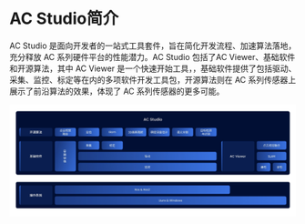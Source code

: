 # AC Studio简介
AC Studio 是面向开发者的一站式工具套件，旨在简化开发流程、加速算法落地，充分释放 AC 系列硬件平台的性能潜力。AC Studio 包括了AC Viewer、基础软件和开源算法，其中 AC Viewer 是一个快速开始工具，，基础软件提供了包括驱动、采集、监控、标定等在内的多项软件开发工具包，开源算法则在 AC 系列传感器上展示了前沿算法的效果，体现了 AC 系列传感器的更多可能。  

![Airy](../image/ac_studio.jpg)
